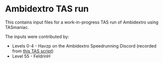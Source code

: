 # Ambidextro TAS run

This contains input files for a work-in-progress TAS run of Ambidextro using TASmaniac.

The inputs were contributed by:
* Levels 0-4 - Havzp on the Ambidextro Speedrunning Discord (recorded from [this TAS script](https://discord.com/channels/1354928205559234660/1374147849130086585/1374187217643245680))
* Level 55 - FeldrinH
